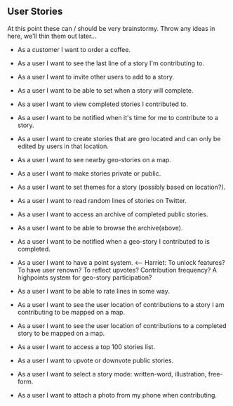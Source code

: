 User Stories
------------

At this point these can / should be very brainstormy. Throw any ideas in here, we'll thin them out later...

 * As a customer I want to order a coffee.

 * As a user I want to see the last line of a story I'm contributing to.
 * As a user I want to invite other users to add to a story.
 * As a user I want to be able to set when a story will complete.
 * As a user I want to view completed stories I contributed to.
 * As a user I want to be notified when it's time for me to contribute to a story.
 * As a user I want to create stories that are geo located and can only be edited by users in that location.
 * As a user I want to see nearby geo-stories on a map.
 * As a user I want to make stories private or public.
 * As a user I want to set themes for a story (possibly based on location?).
 * As a user I want to read random lines of stories on Twitter.
 * As a user I want to access an archive of completed public stories.
 * As a user I want to be able to browse the archive(above).
 * As a user I want to be notified when a geo-story I contributed to is completed.
 * As a user I want to have a point system. <-- Harriet: To unlock features? To have user renown? To reflect upvotes? Contribution frequency? A highpoints system for geo-story participation?
 * As a user I want to be able to rate lines in some way.
 * As a user I want to see the user location of contributions to a story I am contributing to be mapped on a map.
 * As a user I want to see the user location of contributions to a completed story to be mapped on a map.
 * As a user I want to access a top 100 stories list.
 * As a user I want to upvote or downvote public stories.
 * As a user I want to select a story mode: written-word, illustration, free-form.
 * As a user I want to attach a photo from my phone when contributing.
